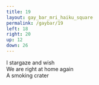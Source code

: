 ```yaml
---
title: 19
layout: gay_bar_mri_haiku_square
permalink: /gaybar/19
left: 18
right: 20
up: 12
down: 26
---
```

I stargaze and wish  
We are right at home again  
A smoking crater
